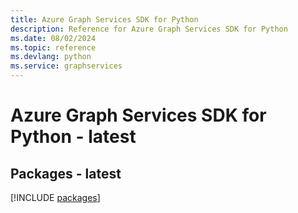 ```yaml
---
title: Azure Graph Services SDK for Python
description: Reference for Azure Graph Services SDK for Python
ms.date: 08/02/2024
ms.topic: reference
ms.devlang: python
ms.service: graphservices
---
```

# Azure Graph Services SDK for Python - latest
## Packages - latest
[!INCLUDE [packages](graph-services-index.md)]